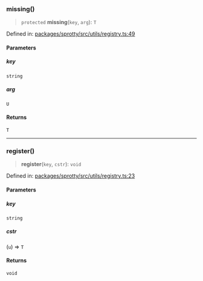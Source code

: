 
### missing()

> `protected` **missing**(`key`, `arg`): `T`

Defined in: [packages/sprotty/src/utils/registry.ts:49](https://github.com/eclipse-sprotty/sprotty/blob/f9b2433481cc27a1ac0c92d525a92039ae7f6c76/packages/sprotty/src/utils/registry.ts#L49)

#### Parameters

##### key

`string`

##### arg

`U`

#### Returns

`T`

***

### register()

> **register**(`key`, `cstr`): `void`

Defined in: [packages/sprotty/src/utils/registry.ts:23](https://github.com/eclipse-sprotty/sprotty/blob/f9b2433481cc27a1ac0c92d525a92039ae7f6c76/packages/sprotty/src/utils/registry.ts#L23)

#### Parameters

##### key

`string`

##### cstr

(`u`) => `T`

#### Returns

`void`
